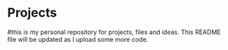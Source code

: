# Projects

#this is my personal repository for projects, files and ideas. This README file will be updated as I upload some more code.

